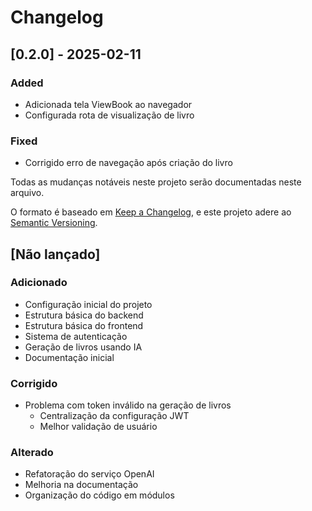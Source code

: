 # Changelog

## [0.2.0] - 2025-02-11

### Added
- Adicionada tela ViewBook ao navegador
- Configurada rota de visualização de livro

### Fixed
- Corrigido erro de navegação após criação do livro

Todas as mudanças notáveis neste projeto serão documentadas neste arquivo.

O formato é baseado em [Keep a Changelog](https://keepachangelog.com/pt-BR/1.0.0/),
e este projeto adere ao [Semantic Versioning](https://semver.org/lang/pt-BR/).

## [Não lançado]

### Adicionado
- Configuração inicial do projeto
- Estrutura básica do backend
- Estrutura básica do frontend
- Sistema de autenticação
- Geração de livros usando IA
- Documentação inicial

### Corrigido
- Problema com token inválido na geração de livros
  - Centralização da configuração JWT
  - Melhor validação de usuário

### Alterado
- Refatoração do serviço OpenAI
- Melhoria na documentação
- Organização do código em módulos